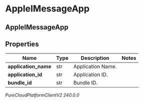 # AppleIMessageApp

## AppleIMessageApp

## Properties

|Name | Type | Description | Notes|
|------------ | ------------- | ------------- | -------------|
| **application_name** | str | Application Name. | |
| **application_id** | str | Application ID. | |
| **bundle_id** | str | Bundle ID. | |



_PureCloudPlatformClientV2 240.0.0_
